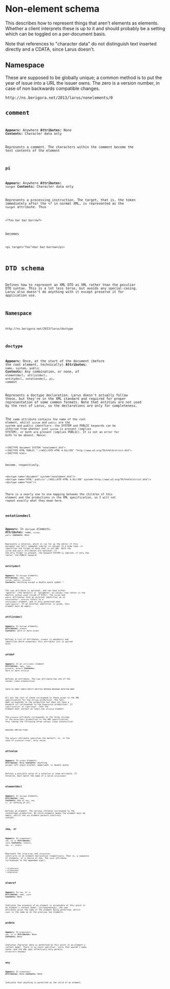 Non-element schema
==================
This describes how to represent things that aren't elements as elements. Whether
a client interprets these is up to it and should probably be a setting which can
be toggled on a per-document basis.

Note that references to "character data" do not distinguish text inserted directly and a CDATA, since Larus doesn't.

Namespace
---------
These are supposed to be globally unique; a common method is to put the year of issue into a URL the issuer owns. The zero is a version number, in case of non backwards compatible changes.

    http://ns.berigora.net/2013/larus/nonelements/0

<code>comment<code>
-------------------
**Appears:** Anywhere
**Attributes:** None
**Contents:** Character data only

Represents a comment. The characters within the comment become the text contents of the element

<code>pi</code>
---------------
**Appears:** Anywhere
**Attributes:** <code>target</code>
**Contents:** Character data only

Represents a processing instruction. The target, that is, the token immediately after the <? in normal XML, is represented as the <code>target</code> attribute. Thus

    <?foo bar baz barrow?>

becomes

    <pi target="foo">bar baz barrow</pi>

DTD schema
==========
Defines how to represent an XML DTD as XML rather than the peculiar DTD syntax. This is a lot less terse, but avoids any special-casing. Larus also doesn't do anything with it except preserve it for application use.

Namespace
---------
    
    http://ns.berigora.net/2013/larus/doctype

<code>doctype</code>
--------------------
**Appears:** Once, at the start of the document (before the root element, technically)
**Attributes:** <code>name</code>, <code>system</code>, <code>public</code>
**Contents:** Any combination, or none, of <code>elementdecl</code>, <code>attlistdecl</code>, <code>entitydecl</code>, <code>notationdecl</code>, <code>pi</code>, <code>comment</code>

Represents a doctype declaration. Larus doesn't actually follow these, but they're in the XML standard and required for proper representation of some common formats. Note that entities are not used by the rest of Larus, so the declarations are only for completeness.

The <code>name</name> attribute contains the name of the root element, whilst <code>system</code> and <code>public</code> are the system and public identfiers--the SYSTEM and PUBLIC keywords can be inferred from whether just <code>system</code> is present (implies SYSTEM), or both are present (implies PUBLIC). It is not an error for both to be absent. Hence:

    <!DOCTYPE document SYSTEM "nonelement.dtd">
    <!DOCTYPE HTML PUBLIC "-//W3C//DTD HTML 4.01//EN" "http://www.w3.org/TR/html4/strict.dtd">
    <!DOCTYPE html>

become, respectively,

    <doctype name="document" system="nonelement.dtd"/>
    <doctype name="HTML" public="-//W3C//DTD HTML 4.01//EN" system="http://www.w3.org/TR/html4/strict.dtd"/>
    <doctype name="html"/>

There is a nearly one to one mapping between the children of this element and the productions in the XML specification, so I will not repeat exactly what they mean here.

<code>notationdecl</code>
-------------------------
**Appears:** In <code>doctype</code> elements.
**Attributes:** <code>name<code/>, <code>system</code>, <code>public</code>
**Contents:** None

Represents a notation, which is (so far as the editor of this document can tell) somewhat similar in concept to a mime type--it identifies the format of data that is not XML. Both the <code>system</code> and <code>public</code> attributes are optional: If the only former is present, the keyword SYSTEM is implied, if only the latter, the PUBLIC keyword.

<code>entitydecl</code>
-----------------------
**Appears:** In <code>doctype</code> elements.
**Attributes:** <code>name</code>, <code>type</code>, <code>system</code>, <code>public</code>, <code>notation</code>
**Contents:** Anything except a double quote symbol "

The <code>type</code> attribute is optional, and can have either "general" (the default) or "parameter" as values (the latter is the %entity syntax used inside of DTDs). The <code>system</code> and <code>public</code> attributes form an external identifier as in <code>notationdfecl</code>. <code>notation</code> refers to a <code>notationdecl</code> element, and is only permitted when <code>type="general"</code>. If an external identifier is given, this element must be empty.

<code>attlistdecl</code>
------------------------
**Appears:** In <code>doctype</code> elements.
**Attributes:** <code>element</code>
**Contents:** Zero or more <code>attdef</code>

Defines a list of attributes. <code>element</code> is mandatory and identifies which <code>elementdecl</code> this attribute list is paired with.

<code>attdef</code>
-------------------
**Appears:** In an <code>attlistdecl</code> element
**Attributes:** <code>name</code>, <code>type</code>, <code>presence</code>, <code>default</code>
**Contents:** Zero or more <code>attvalue</code>

Defines an attribute. The <code>type</code> attribute has one of the values (case insensitive)

    CDATA ID IDREF IDREFS ENTITY ENTITIES NMTOKEN NMTOKENS NOTATION ENUM

All but the last of these correspond to those given in the XML specification for the <code>AttType</code> production. The last, <code>ENUM</code> corresponds to the production but does not have a keyword (it corresponds to the <code>Enumeration</code> production). If <code>type="notation"</code> or <code>type="enum"</code>, then the element must contain at least one <code>attvalue</code> element.

The <code>presence</code> attribute corresponds to the three strings in the <code>DefaultDecl</code> production in the XML specifciation, thus taking the following three values (case insensitive)

    REQUIRED IMPLIED FIXED

The <code>default</code> attribute specifies the default, or, in the case of <code>presence="fixed"</code>, only value.

<code>attvalue</code>
---------------------
**Appears:** In <code>attdef</code> elements
**Attributes:** None
**Contents:** Anything except left angle bracket, ampersand, or double quote.

Defines a possible value of a notation or enum attribute. If notation, must match the name of a valid <code>notationdecl</code>

<code>elementdecl</code>
------------------------
**Appears:** In <code>doctype</code> elements.
**Attributes:** <code>name</code>
**Contents:** One of <code>any</code>, <code>seq</code>, <code>or</code>, or nothing at all.

Defines an element. The various children correspond to the contentspec production. No child elements means the element must be empty, whilst the <code>any</code> element permits arbitrary content.

<code>seq</code>, <code>or</code>
---------------------------------
**Appears:** In <code>elementdecl</code>, <code>seq</code>, or <code>or</code>
**Attributes:** <code>count</code>
**Contents:** <code>elemref</code>, <code>seq</code>, <code>or</code>, <code>pcdata</code>

Represent the <code>(elem,elem)</code> and <code>(elem|elem)</code> constructs in an element declaration respectively. That is, a sequence of elements, or a choice of one. The <code>count</code> attribute corresponds to the appended sigil:

    * atleastzero
    + atleastonce
    ? atmostonce

<code>elemref</code>
--------------------
**Appears:** In <code>seq</code>, or <code>or</code>
**Attributes:** <code>name</code>, <code>count</code>
**Contents:** None

Indicates the presence of an element is acceptable at this point in an element's content model. Correspondingly, the <code>name</code> attribute gives the name of the element being permitted, whilst <code>count</code> is the same as on the previous two elements.

<code>pcdata</code>
-------------------
**Appears:** In <code>elementdecl</code>, <code>seq</code>, or <code>or</code>
**Attributes:** None
**Contents:** None

Indicates character data is permitted at this point in an element's content model. There is no count specifier, since that wouldn't make sense (and the XML spec effectively only permits <code>atleastzero</code> anyway)

<code>any</code>
----------------
**Appears:** In <code>elementdecl</code>
**Attributes:** None
**Contents:** None

Indicates that anything is permitted as the child of an element.

